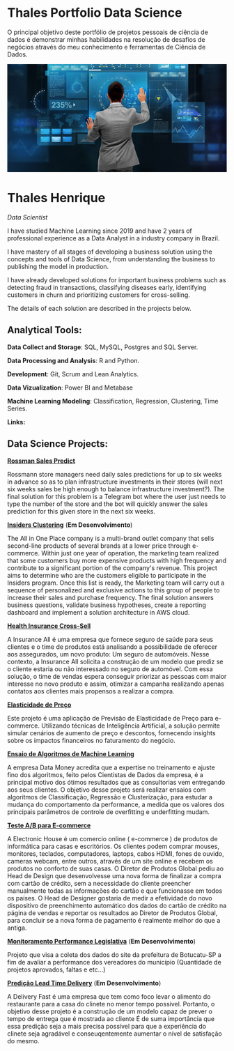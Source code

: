 # Thales Portfolio Data Science
O principal objetivo deste portfólio de projetos pessoais de ciência de dados é demonstrar minhas habilidades na resolução de desafios de negócios através do meu conhecimento e ferramentas de Ciência de Dados.


![Image Inicial](/banner.png)

# Thales Henrique

<em>Data Scientist</em>

<p>I have studied Machine Learning since 2019 and have 2 years of professional experience as a Data Analyst in a industry company in Brazil. </p>

<p>I have mastery of all stages of developing a business solution using the concepts and tools of Data Science, from understanding the business to publishing the model in production.</p>

<p>I have already developed solutions for important business problems such as detecting fraud in transactions, classifying diseases early, identifying customers in churn and prioritizing customers for cross-selling.</p>

<p>The details of each solution are described in the projects below.</p>

## Analytical Tools:

**Data Collect and Storage**: SQL, MySQL, Postgres and SQL Server.

**Data Processing and Analysis**: R and Python.

**Development**: Git, Scrum and Lean Analytics.

**Data Vizualization**: Power BI and Metabase

**Machine Learning Modeling**: Classification, Regression, Clustering, Time Series.


**Links:**


## Data Science Projects:

[**Rossman Sales Predict**](https://github.com/Thalesh7991/Rossmann-Sales-Predict)
<p> Rossmann store managers need daily sales predictions for up to six weeks in advance so as to plan infrastructure investments in their stores (will next six weeks sales be high enough to balance infrastructure investment?). The final solution for this problem is a Telegram bot where the user just needs to type the number of the store and the bot will quickly answer the sales prediction for this given store in the next six weeks. </p>

[**Insiders Clustering**](https://github.com/Thalesh7991/Insiders-Customers.git) (**Em Desenvolvimento**)
<p> The All in One Place company is a multi-brand outlet company that sells second-line products of several brands at a lower price through e-commerce. Within just one year of operation, the marketing team realized that some customers buy more expensive products with high frequency and contribute to a significant portion of the company's revenue. This project aims to determine who are the customers eligible to participate in the Insiders program. Once this list is ready, the Marketing team will carry out a sequence of personalized and exclusive actions to this group of people to increase their sales and purchase frequency. The final solution answers business questions, validate business hypotheses, create a reporting dashboard and implement a solution architecture in AWS cloud. </p>

[**Health Insurance Cross-Sell**](https://github.com/Thalesh7991/health-insurance-cross-sell)
<p>A Insurance All é uma empresa que fornece seguro de saúde para seus clientes e o time de produtos está analisando a possibilidade de oferecer aos assegurados, um novo produto: Um seguro de automóveis.
Nesse contexto, a Insurance All solicita a construção de um modelo que prediz se o cliente estaria ou não interessado no seguro de automóvel.
Com essa solução, o time de vendas espera conseguir priorizar as pessoas com maior interesse no novo produto e assim, otimizar a campanha realizando apenas contatos aos clientes mais propensos a realizar a compra.
</p>

[**Elasticidade de Preço**](https://github.com/Thalesh7991/elasticidade_preco/tree/master)
<p>Este projeto é uma aplicação de Previsão de Elasticidade de Preço para e-commerce. Utilizando técnicas de Inteligência Artificial, a solução permite simular cenários de aumento de preço e descontos, fornecendo insights sobre os impactos financeiros no faturamento do negócio.</p>

[**Ensaio de Algoritmos de Machine Learning**](https://github.com/Thalesh7991/ensaios-algoritmos-ml)
<p>A empresa Data Money acredita que a expertise no treinamento e ajuste fino dos algoritmos, feito pelos Cientistas de Dados da empresa, é a principal motivo dos ótimos resultados que as consultorias vem entregando aos seus clientes.
O objetivo desse projeto será realizar ensaios com algoritmos de Classificação, Regressão e Clusterização, para estudar a mudança do comportamento da performance, a medida que os valores dos principais parâmetros de controle de overfitting e underfitting mudam.
</p>

[**Teste A/B para E-commerce**](https://github.com/Thalesh7991/ab_test_eletronic_house/)
<p>
A Electronic House é um comercio online ( e-commerce ) de produtos de informática para casas e escritórios. Os clientes podem comprar mouses, monitores, teclados, computadores, laptops, cabos HDMI, fones de ouvido, cameras webcam, entre outros, através de um site online e recebem os produtos no conforto de suas casas.
O Diretor de Produtos Global pediu ao Head de Design que desenvolvesse uma nova forma de finalizar a compra com cartão de crédito, sem a necessidade do cliente preencher manualmente todas as informações do cartão e que funcionasse em todos os países.
O Head de Designer gostaria de medir a efetividade do novo dispositivo de preenchimento automático dos dados do cartão de crédito na página de vendas e reportar os resultados ao Diretor de Produtos Global, para concluir se a nova forma de pagamento é realmente melhor do que a antiga.
  
</p>

[**Monitoramento Performance Legislativa**](https://github.com/Thalesh7991/scraping_prefeitura) (**Em Desenvolvimento**)
<p>Projeto que visa a coleta dos dados do site da prefeitura de Botucatu-SP a fim de avaliar a performance dos vereadores do município (Quantidade de projetos aprovados, faltas e etc...)<p>
  
[**Predição Lead Time Delivery**](https://github.com/Thalesh7991/delivery_fast) (**Em Desenvolvimento**)

<p>A Delivery Fast é uma empresa que tem como foco levar o alimento do restaurante para a casa do clinete no menor tempo possível. Portanto, o objetivo desse projeto é a construção de um modelo capaz de prever o tempo de entrega que é mostrada ao cliente
É de suma importância que essa predição seja a mais precisa possível para que a experiência do clinete seja agradável e conseuqentemente aumentar o nível de satisfação do mesmo.</p>






